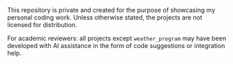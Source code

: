 This repository is private and created for the purpose of showcasing my personal coding work.
Unless otherwise stated, the projects are not licensed for distribution.

For academic reviewers: all projects except `weather_program` may have been developed with AI assistance in the form of code suggestions or integration help.
